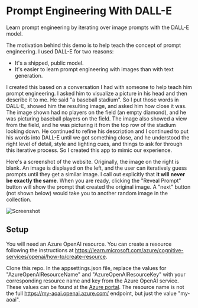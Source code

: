 # Prompt Engineering With DALL-E
Learn prompt engineering by iterating over image prompts with the DALL-E model.  

The motivation behind this demo is to help teach the concept of prompt engineering.  I used DALL-E for two reasons:
+	It's a shipped, public model.
+	It's easier to learn prompt engineering with images than with text generation.

I created this based on a conversation I had with someone to help teach him prompt engineering.  I asked him to visualize a picture in his head and then describe it to me.  He said "a baseball stadium".  So I put those words in DALL-E, showed him the resulting image, and asked him how close it was.  The image shown had no players on the field (an empty diamond), and he was picturing baseball players on the field.  The image also showed a view from the field, and he was picturing it from the top row of the stadium looking down.  He continued to refine his description and I continued to put his words into DALL-E until we got something close, and he understood the right level of detail, style and lighting cues, and things to ask for through this iterative process.  So I created this app to mimic our experience.  

Here's a screenshot of the website.  Originally, the image on the right is blank.  An image is displayed on the left, and the user can iteratively guess prompts until they get a similar image.  I call out explicitly that **it will never be exactly the same**.  When you are ready, clicking the "Reveal Prompt" button will show the prompt that created the original image.  A "next" button (not shown below) would take you to another random image in the collection.  

![Screenshot](PracticePromptEngineeringScreenshot.png)


## Setup
You will need an Azure OpenAI resource.  You can create a resource following the instructions at https://learn.microsoft.com/azure/cognitive-services/openai/how-to/create-resource.  

Clone this repo.  In the appsettings.json file, replace the values for "AzureOpenAIResourceName" and "AzureOpenAIResourceKey" with your corresponding resource name and key from the Azure OpenAI service.  These values can be found at the [Azure portal](https://portal.azure.com).  The resource name is not the full https://my-aoai.openai.azure.com/ endpoint, but just the value "my-aoai".  
